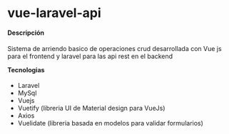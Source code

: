 # vue-laravel-api
<h4 style="font-weight: bold;margin-top: 10px;">Descripción</h4>
  <p>Sistema de arriendo basico de operaciones crud desarrollada con Vue js para el frontend y laravel para las api rest en el backend</p>
  
  <h4 style="font-weight: bold;margin-top: 10px;">Tecnologias</h4>
  <ul>
    <li>Laravel</li>
    <li>MySql</li>
    <li>Vuejs</li>
    <li>Vuetify (libreria UI de Material design para VueJs)</li>
    <li>Axios</li>
    <li>Vuelidate (libreria basada en modelos para validar formularios)</li>
  </ul>


